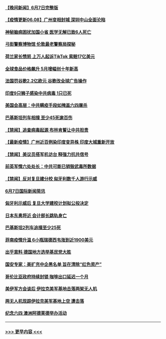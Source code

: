 #### [【晚间新闻】6月7日完整版](../pages/prog202/a103137431.md?t=06081051) 
#### [【疫情更新06.08】广州变相封城 深圳中山全面沦陷](../pages/prog202/a103133785.md?t=06081051) 
#### [神秘脑病困扰加国小省 医学无解已致6人死亡](../pages/prog202/a103136981.md?t=06081051) 
#### [弓街警察博物馆 伦敦最老警察局探秘](../pages/prog202/a103137303.md?t=06081051) 
#### [荷兰家长愤怒 上万人起诉TikTok 索赔17亿美元](../pages/prog202/a103137243.md?t=06081051) 
#### [全球食品价格飙升 5月增幅创十年新高](../pages/prog202/a103136978.md?t=06081051) 
#### [法国罚谷歌2.2亿欧元 谷歌改全球广告操作](../pages/prog202/a103137254.md?t=06081051) 
#### [印度9只狮子感染中共病毒 1只已死](../pages/prog202/a103137218.md?t=06081051) 
#### [美国会高层：中共瞒疫手段如掩盖六四屠杀](../pages/prog202/a103136542.md?t=06081051) 
#### [巴基斯坦列车相撞 至少45死逾百伤](../pages/prog202/a103137072.md?t=06081051) 
#### [【禁闻】追查病毒起源 布林肯誓让中共担责](../pages/prog202/a103137040.md?t=06081051) 
#### [【最新疫情】广州近百例染印度变异株 印度大城重新开放](../pages/prog202/a103137053.md?t=06081051) 
#### [【禁闻】美议员搭军机访台 释强力抗共信号](../pages/prog202/a103137044.md?t=06081051) 
#### [前英军情六处处长：中共可能已销毁武毒所数据](../pages/prog202/a103136984.md?t=06081051) 
#### [【禁闻】反对复旦建分校 匈牙利数千人游行示威](../pages/prog202/a103137008.md?t=06081051) 
#### [6月7日国际新闻简讯](../pages/prog202/a103136838.md?t=06081051) 
#### [匈牙利示威后 复旦大学建校计划拟公投决定](../pages/prog202/a103136812.md?t=06081051) 
#### [日本东奥将近 会计部长跳轨身亡](../pages/prog202/a103136779.md?t=06081051) 
#### [巴基斯坦2列车追撞至少25死](../pages/prog202/a103136745.md?t=06081051) 
#### [菲南疫情升温 6小瓶瑞德西韦涨到近1900美元](../pages/prog202/a103136711.md?t=06081051) 
#### [出乎意料 德国地方选举基民党大胜](../pages/prog202/a103136693.md?t=06081051) 
#### [国安专家：美扩充中企黑名单 旨在清除“红色资产”](../pages/prog202/a103136634.md?t=06081051) 
#### [哥伦比亚政府持续封锁 咖啡出口延迟一个月](../pages/prog202/a103136597.md?t=06081051) 
#### [美伊军方会谈后 伊拉克美军基地击落两架无人机](../pages/prog202/a103136566.md?t=06081051) 
#### [两无人机现踪伊拉克美军基地上空 遭击落](../pages/prog202/a103136582.md?t=06081051) 
#### [纪念六四 澳洲阿德莱德举办活动](../pages/prog202/a103136540.md?t=06081051) 

----
#### [ >>> 更早内容 <<< ](../indexes/prog202-earlier.md)
